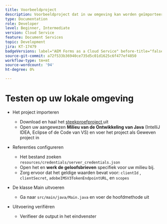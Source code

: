 ```yaml
---
title: Voorbeeldproject
description: Voorbeeldproject dat in uw omgeving kan worden geïmporteerd en uitgevoerd
type: Documentation
role: Developer
level: Beginner, Intermediate
version: Cloud Service
feature: Document Services
topic: Development
jira: KT-17479
badgeVersions: label="AEM Forms as a Cloud Service" before-title="false"
source-git-commit: a72f533b36940ce735d5c01d1625c6f477ef4850
workflow-type: tm+mt
source-wordcount: '94'
ht-degree: 0%

---
```



# Testen op uw lokale omgeving

* Het project importeren

   * Download en haal het [ steekproefproject ](./assets/formsdocumentservices.zip) uit
   * Open uw aangewezen **Milieu van de Ontwikkeling van Java** (IntelliJ IDEA, Eclipse of de Code van VS) en voer het project als Geweven project in
* Referenties configureren

   * Het bestand zoeken `resources/credentials/server_credentials.json`
   * Open het en **werk de geloofsbrieven** specifiek voor uw milieu bij.
   * Zorg ervoor dat het geldige waarden bevat voor:
     `clientId` , `clientSecret`, `adobeIMSV3TokenEndpointURL`, en
     `scopes`

* De klasse Main uitvoeren

   * Ga naar `src/main/java/Main.java` en voer de hoofdmethode uit

* Uitvoering verifiëren
   * Verifieer de output in het eindvenster

